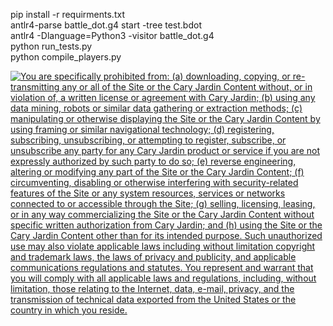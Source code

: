 pip install -r requirments.txt <br>
antlr4-parse battle_dot.g4 start -tree test.bdot <br>
antlr4 -Dlanguage=Python3 -visitor battle_dot.g4<br>
python run_tests.py <br>
python compile_players.py<br>


<a href="http://www.shielded.com" target="_blank" rel="noopener"> <img title="Shielded AI Protection Token" src="https://shielded-tokens.s3.amazonaws.com/cd242dee-7b4a-4113-821a-4f67ee3ba67c.jpeg" alt="You are specifically prohibited from: (a) downloading, copying, or
        re-transmitting any or all of the Site or the Cary Jardin Content without,
        or in violation of, a written license or agreement with Cary Jardin; (b)
        using any data mining, robots or similar data gathering or extraction
        methods; (c) manipulating or otherwise displaying the Site or the Cary Jardin
        Content by using framing or similar navigational technology; (d) registering,
        subscribing, unsubscribing, or attempting to register, subscribe, or
        unsubscribe any party for any Cary Jardin product or service if you are not
        expressly authorized by such party to do so; (e) reverse engineering, altering
        or modifying any part of the Site or the Cary Jardin Content; (f) circumventing,
        disabling or otherwise interfering with security-related features of the Site
        or any system resources, services or networks connected to or accessible through
        the Site; (g) selling, licensing, leasing, or in any way commercializing the
        Site or the Cary Jardin Content without specific written authorization from
        Cary Jardin; and (h) using the Site or the Cary Jardin Content other than for its
        intended purpose. Such unauthorized use may also violate applicable laws
        including without limitation copyright and trademark laws, the laws of privacy
        and publicity, and applicable communications regulations and statutes. You
        represent and warrant that you will comply with all applicable laws and
        regulations, including, without limitation, those relating to the Internet,
        data, e-mail, privacy, and the transmission of technical data exported from
        the United States or the country in which you reside." /> </a></p>
        

